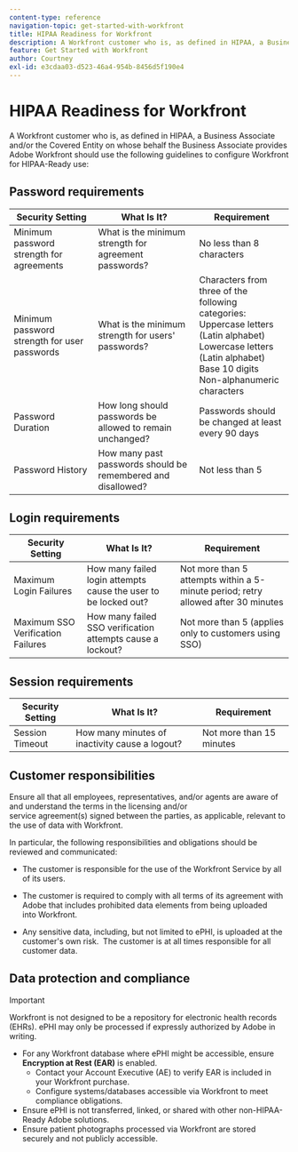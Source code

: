 ```yaml
---
content-type: reference
navigation-topic: get-started-with-workfront
title: HIPAA Readiness for Workfront
description: A Workfront customer who is, as defined in HIPAA, a Business Associate and/or the Covered Entity on whose behalf the Business Associate provides Adobe Workfront should use the following guidelines to configure Workfront for HIPAA-ready use.
feature: Get Started with Workfront
author: Courtney
exl-id: e3cdaa03-d523-46a4-954b-8456d5f190e4
---
```

# HIPAA Readiness for Workfront

A Workfront customer who is, as defined in HIPAA, a Business Associate and/or the Covered Entity on whose behalf the Business Associate provides Adobe Workfront should use the following guidelines to configure Workfront for HIPAA-Ready use:


## Password requirements

| **Security Setting** | **What Is It?** | **Requirement** |
|----------------------|------------------|------------------|
| Minimum password strength for agreements | What is the minimum strength for agreement passwords? | No less than 8 characters |
| Minimum password strength for user passwords | What is the minimum strength for users' passwords? | Characters from three of the following categories:<br> Uppercase letters (Latin alphabet)<br> Lowercase letters (Latin alphabet)<br> Base 10 digits<br> Non-alphanumeric characters |
| Password Duration | How long should passwords be allowed to remain unchanged? | Passwords should be changed at least every 90 days |
| Password History | How many past passwords should be remembered and disallowed? | Not less than 5 |


## Login requirements

| **Security Setting** | **What Is It?** | **Requirement** |
|----------------------|------------------|------------------|
| Maximum Login Failures | How many failed login attempts cause the user to be locked out? | Not more than 5 attempts within a 5-minute period; retry allowed after 30 minutes |
| Maximum SSO Verification Failures | How many failed SSO verification attempts cause a lockout? | Not more than 5 (applies only to customers using SSO) |


## Session requirements

| **Security Setting** | **What Is It?** | **Requirement** |
|----------------------|------------------|------------------|
| Session Timeout | How many minutes of inactivity cause a logout? | Not more than 15 minutes |

## Customer responsibilities

Ensure all that all employees, representatives, and/or agents are aware of and understand the terms in the licensing and/or service agreement(s) signed between the parties, as applicable, relevant to the use of data with Workfront.

In particular, the following responsibilities and obligations should be reviewed and communicated: 

* The customer is responsible for the use of the Workfront Service by all of its users. 

* The customer is required to comply with all terms of its agreement with Adobe that includes prohibited data elements from being uploaded into Workfront. 

* Any sensitive data, including, but not limited to ePHI, is uploaded at the customer's own risk.  The customer is at all times responsible for all customer data. 


## Data protection and compliance

>[!IMPORTANT]
>
>Workfront is not designed to be a repository for electronic health records (EHRs). ePHI may only be processed if expressly authorized by Adobe in writing. 

* For any Workfront database where ePHI might be accessible, ensure **Encryption at Rest (EAR)** is enabled.
    * Contact your Account Executive (AE) to verify EAR is included in your Workfront purchase.
    * Configure systems/databases accessible via Workfront to meet compliance obligations.
* Ensure ePHI is not transferred, linked, or shared with other non-HIPAA-Ready Adobe solutions.
* Ensure patient photographs processed via Workfront are stored securely and not publicly accessible.
